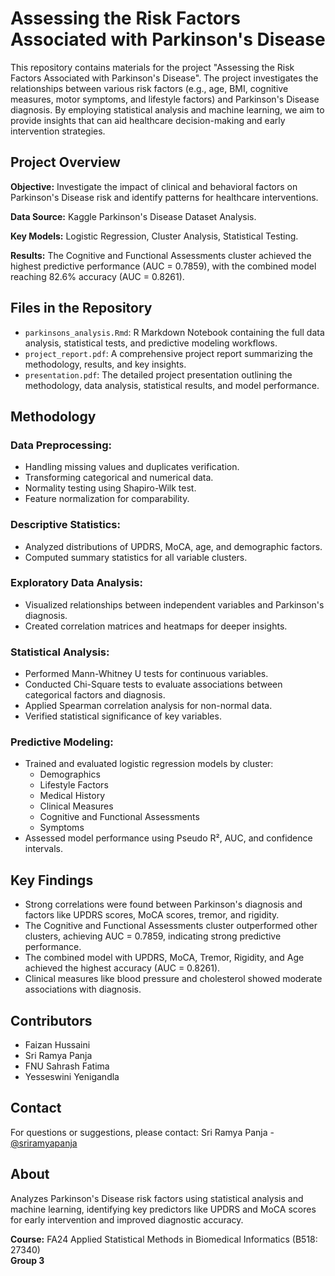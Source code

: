 # Assessing the Risk Factors Associated with Parkinson's Disease

This repository contains materials for the project "Assessing the Risk Factors Associated with Parkinson's Disease". The project investigates the relationships between various risk factors (e.g., age, BMI, cognitive measures, motor symptoms, and lifestyle factors) and Parkinson's Disease diagnosis. By employing statistical analysis and machine learning, we aim to provide insights that can aid healthcare decision-making and early intervention strategies.

## Project Overview

**Objective:** Investigate the impact of clinical and behavioral factors on Parkinson's Disease risk and identify patterns for healthcare interventions.

**Data Source:** Kaggle Parkinson's Disease Dataset Analysis.

**Key Models:** Logistic Regression, Cluster Analysis, Statistical Testing.

**Results:** The Cognitive and Functional Assessments cluster achieved the highest predictive performance (AUC = 0.7859), with the combined model reaching 82.6% accuracy (AUC = 0.8261).

## Files in the Repository

- `parkinsons_analysis.Rmd`: R Markdown Notebook containing the full data analysis, statistical tests, and predictive modeling workflows.
- `project_report.pdf`: A comprehensive project report summarizing the methodology, results, and key insights.
- `presentation.pdf`: The detailed project presentation outlining the methodology, data analysis, statistical results, and model performance.

## Methodology

### Data Preprocessing:
- Handling missing values and duplicates verification.
- Transforming categorical and numerical data.
- Normality testing using Shapiro-Wilk test.
- Feature normalization for comparability.

### Descriptive Statistics:
- Analyzed distributions of UPDRS, MoCA, age, and demographic factors.
- Computed summary statistics for all variable clusters.

### Exploratory Data Analysis:
- Visualized relationships between independent variables and Parkinson's diagnosis.
- Created correlation matrices and heatmaps for deeper insights.

### Statistical Analysis:
- Performed Mann-Whitney U tests for continuous variables.
- Conducted Chi-Square tests to evaluate associations between categorical factors and diagnosis.
- Applied Spearman correlation analysis for non-normal data.
- Verified statistical significance of key variables.

### Predictive Modeling:
- Trained and evaluated logistic regression models by cluster:
  - Demographics
  - Lifestyle Factors
  - Medical History
  - Clinical Measures
  - Cognitive and Functional Assessments
  - Symptoms
- Assessed model performance using Pseudo R², AUC, and confidence intervals.

## Key Findings

- Strong correlations were found between Parkinson's diagnosis and factors like UPDRS scores, MoCA scores, tremor, and rigidity.
- The Cognitive and Functional Assessments cluster outperformed other clusters, achieving AUC = 0.7859, indicating strong predictive performance.
- The combined model with UPDRS, MoCA, Tremor, Rigidity, and Age achieved the highest accuracy (AUC = 0.8261).
- Clinical measures like blood pressure and cholesterol showed moderate associations with diagnosis.

## Contributors

- Faizan Hussaini
- Sri Ramya Panja
- FNU Sahrash Fatima
- Yesseswini Yenigandla

## Contact

For questions or suggestions, please contact:
Sri Ramya Panja - [@sriramyapanja](https://github.com/sriramyapanja)

## About

Analyzes Parkinson's Disease risk factors using statistical analysis and machine learning, identifying key predictors like UPDRS and MoCA scores for early intervention and improved diagnostic accuracy.

**Course:** FA24 Applied Statistical Methods in Biomedical Informatics (B518: 27340)  
**Group 3**

